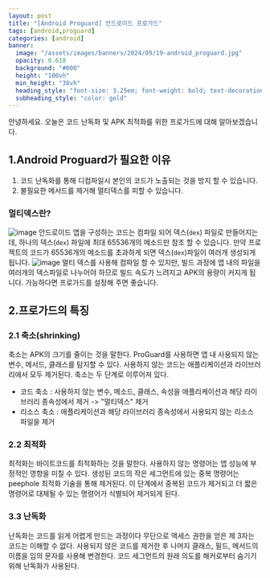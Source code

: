 ```yaml
---
layout: post
title: "[Android Proguard] 안드로이드 프로가드"
tags: [android,proguard]
categories: [android]
banner:
  image: "/assets/images/banners/2024/09/19-android_proguard.jpg"
  opacity: 0.618
  background: "#000"
  height: "100vh"
  min_height: "38vh"
  heading_style: "font-size: 3.25em; font-weight: bold; text-decoration: underline"
  subheading_style: "color: gold"
---
```



안녕하세요.
오늘은 코드 난독화 및 APK 최적화를 위한 프로가드에 대해 알아보겠습니다.

## 1.Android Proguard가 필요한 이유
1. 코드 난독화를 통해 디컴파일시 본인의 코드가 노출되는 것을 방지 할 수 있습니다.
2. 불필요한 메서드를 제거해 멀티덱스를 피할 수 있습니다.


### 멀티덱스란?
![image](https://github.com/user-attachments/assets/aa812441-36a5-44b1-a668-0d652171ec16)
안드로이드 앱을 구성하는 코드는 컴파일 되어 덱스(`dex`) 파일로 만들어지는데, 하나의 덱스(`dex`) 파일에 최대 65536개의 메소드만 참조 할 수 있습니다.
만약 프로젝트의 코드가 65536개의 메소드를 초과하게 되면 덱스(`dex`)파일이 여러개 생성되게 됩니다.
![image](https://github.com/user-attachments/assets/da010fb7-b663-4f3d-90d2-a27bb5dd20b8)
멀티 덱스를 사용해 컴파일 할 수 있지만, 빌드 과정에 앱 내의 파일을 여러개의 덱스파일로 나누어야 하므로 빌드 속도가 느려지고 APK의 용량이 커지게 됩니다.
가능하다면 프로가드를 설정해 주면 좋습니다.

## 2.프로가드의 특징
### 2.1 축소(shrinking)
축소는 APK의 크기를 줄이는 것을 말한다. ProGuard를 사용하면 앱 내 사용되지 않는 변수, 메서드, 클래스를 탐지할 수 있다. 
사용하지 않는 코드는 애플리케이션과 라이브러리에서 모두 제거된다. 축소는 두 단계로 이루어져 있다.
- 코드 축소 : 사용하지 않는 변수, 메소드, 클래스, 속성을 애플리케이션과 해당 라이브러리 종속성에서 제거 -> "멀티덱스" 제거
-  리소스 축소 : 애플리케이션과 해당 라이브러리 종속성에서 사용되지 않는 리소스 파일을 제거

### 2.2 최적화
최적화는 바이트코드를 최적화하는 것을 말한다. 사용하지 않는 명령어는 앱 성능에 부정적인 영향을 미칠 수 있다. 
생성된 코드의 작은 세그먼트에 있는 중복 명령어는 peephole 최적화 기술을 통해 제거된다. 
이 단계에서 중복된 코드가 제거되고 더 짧은 명령어로 대체될 수 있는 명령어가 식별되어 제거되게 된다.

### 3.3 난독화

난독화는 코드를 읽게 어렵게 만드는 과정이다 무단으로 액세스 권한을 얻은 제 3자는 코드는 이해할 수 없다. 사용되지 않은 코드를 제거한 후 나머지 클래스, 필드, 메서드의 이름을 임의 문자를 사용해 변경한다. 코드 세그먼트의 원래 의도를 해커로부터 숨기기 위해 난독화가 사용된다.

  